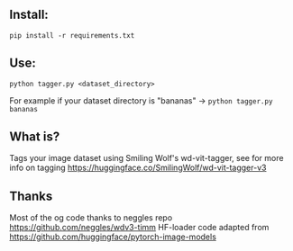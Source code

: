 ## Install:
`pip install -r requirements.txt`

## Use:
`python tagger.py <dataset_directory>`

For example if your dataset directory is "bananas" -> `python tagger.py bananas`

## What is?
Tags your image dataset using Smiling Wolf's wd-vit-tagger, see for more info on tagging <https://huggingface.co/SmilingWolf/wd-vit-tagger-v3>

## Thanks

Most of the og code thanks to neggles repo <https://github.com/neggles/wdv3-timm>
HF-loader code adapted from <https://github.com/huggingface/pytorch-image-models>
